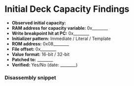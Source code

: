 # Initial Deck Capacity Findings

- **Observed initial capacity:** 
- **RAM address for capacity variable:** 0x________
- **Write breakpoint hit at PC:** 0x________
- **Initializer pattern:** Immediate / Literal / Template
- **ROM address:** 0x08________
- **File offset:** 0x________
- **Value format:** 16-bit / 32-bit
- **Patched to:** ________
- **Verified:** Yes/No (date: ________)

### Disassembly snippet
